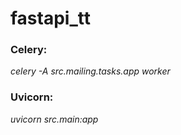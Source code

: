 # fastapi_tt

### Celery:
_celery -A src.mailing.tasks.app worker_

### Uvicorn:
_uvicorn src.main:app_